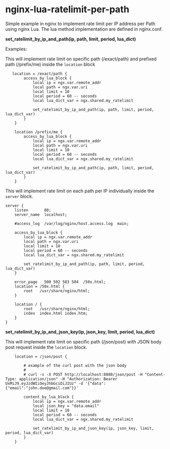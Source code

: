 # nginx-lua-ratelimit-per-path
Simple example in nginx to implement rate limit per IP address per Path using nginx Lua.
The lua method implementation are defined in nginx.conf.

**set_ratelimit_by_ip_and_path(ip, path, limit, period, lua_dict)**

Examples:

This will implement rate limit on specific path (/exact/path) and prefixed path (/prefix/me) inside the `location` block
```
   location = /exact/path {
        access_by_lua_block {        
            local ip = ngx.var.remote_addr
            local path = ngx.var.uri
            local limit = 10
            local period = 60 -- seconds
            local lua_dict_var = ngx.shared.my_ratelimit

            set_ratelimit_by_ip_and_path(ip, path, limit, period, lua_dict_var)
        } 
    }

    location /prefix/me {
        access_by_lua_block {        
            local ip = ngx.var.remote_addr
            local path = ngx.var.uri
            local limit = 10
            local period = 60 -- seconds
            local lua_dict_var = ngx.shared.my_ratelimit

            set_ratelimit_by_ip_and_path(ip, path, limit, period, lua_dict_var)
        } 
    }

```


This will implement rate limit on each path per IP individually inside the `server` block.
```
server {
    listen       80;
    server_name  localhost;

    #access_log  /var/log/nginx/host.access.log  main;

    access_by_lua_block {        
        local ip = ngx.var.remote_addr
        local path = ngx.var.uri
        local limit = 10
        local period = 60 -- seconds
        local lua_dict_var = ngx.shared.my_ratelimit

        set_ratelimit_by_ip_and_path(ip, path, limit, period, lua_dict_var)
    } 

    error_page   500 502 503 504  /50x.html;
    location = /50x.html {
        root   /usr/share/nginx/html;
    }

    location / {
        root   /usr/share/nginx/html;
        index  index.html index.htm;
    }
}
```


**set_ratelimit_by_ip_and_json_key(ip, json_key, limit, period, lua_dict)**

This will implement rate limit on specific path (/json/post) with JSON body post request inside the `location` block.

```
    location = /json/post {

        # example of the curl post with the json body
        #
        # curl -v -X POST http://localhost:8080/json/post -H "Content-Type: application/json" -H "Authorization: Bearer UxMiJ9.eyJzdWIiOeyJhbGciOiJIUz" -d '{"data":{"email":"john.doe@gmail.com"}}'

        content_by_lua_block {
            local ip = ngx.var.remote_addr
            local json_key = "data.email"
            local limit = 10
            local period = 60 -- seconds
            local lua_dict_var = ngx.shared.my_ratelimit

            set_ratelimit_by_ip_and_json_key(ip, json_key, limit, period, lua_dict_var)
        }
    }
```
